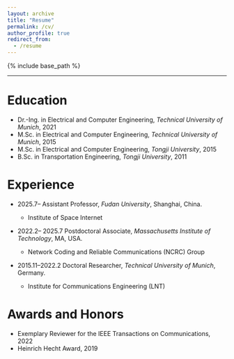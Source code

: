 ```yaml
---
layout: archive
title: "Resume"
permalink: /cv/
author_profile: true
redirect_from:
  - /resume
---
```


{% include base_path %}

***

Education
======
* Dr.-Ing. in Electrical and Computer Engineering, *Technical University of Munich*, 2021
* M.Sc. in Electrical and Computer Engineering, *Technical University of Munich*, 2015
* M.Sc. in Electrical and Computer Engineering, *Tongji University*, 2015
* B.Sc. in Transportation Engineering, *Tongji University*, 2011

Experience
======
* 2025.7– Assistant Professor, *Fudan University*, Shanghai, China.
  * Institute of Space Internet

* 2022.2– 2025.7 Postdoctoral Associate, *Massachusetts Institute of Technology*, MA, USA.
  * Network Coding and Reliable Communications (NCRC) Group

* 2015.11–2022.2 Doctoral Researcher, *Technical University of Munich*, Germany.
  * Institute for Communications Engineering (LNT)
  
  
Awards and Honors
======
* Exemplary Reviewer for the IEEE Transactions on Communications, 2022
* Heinrich Hecht Award, 2019
